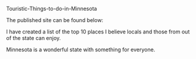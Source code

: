 Touristic-Things-to-do-in-Minnesota

The published site can be found below: 

I have created a list of the top 10 places I believe locals and those from out of the state can enjoy. 

Minnesota is a wonderful state with something for everyone. 
